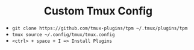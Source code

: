 <div align="center">
  <h1>Custom Tmux Config</h1>
</div>


- `git clone https://github.com/tmux-plugins/tpm ~/.tmux/plugins/tpm`
- `tmux source ~/.config/tmux/tmux.config`
- `<ctrl> + space + I => Install Plugins`
